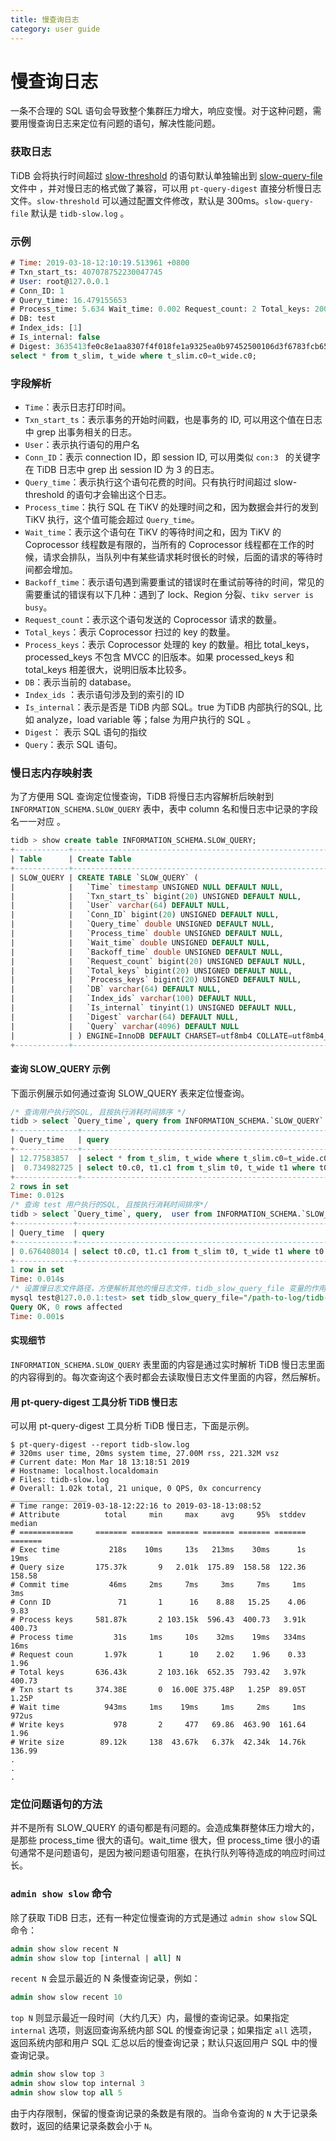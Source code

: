 ```yaml
---
title: 慢查询日志
category: user guide
---
```


# 慢查询日志

一条不合理的 SQL 语句会导致整个集群压力增大，响应变慢。对于这种问题，需要用慢查询日志来定位有问题的语句，解决性能问题。

### 获取日志

TiDB 会将执行时间超过 [slow-threshold](../op-guide/tidb-config-file.md#slow-threshold) 的语句默认单独输出到 [slow-query-file](../op-guide/tidb-config-file.md#slow-query-file) 文件中 ，并对慢日志的格式做了兼容，可以用 `pt-query-digest` 直接分析慢日志 文件。`slow-threshold` 可以通过配置文件修改，默认是 300ms。`slow-query-file` 默认是 `tidb-slow.log` 。

### 示例

```sql
# Time: 2019-03-18-12:10:19.513961 +0800
# Txn_start_ts: 407078752230047745
# User: root@127.0.0.1
# Conn_ID: 1
# Query_time: 16.479155653
# Process_time: 5.634 Wait_time: 0.002 Request_count: 2 Total_keys: 20002 Process_keys: 20000
# DB: test
# Index_ids: [1]
# Is_internal: false
# Digest: 3635413fe0c8e1aa8307f4f018fe1a9325ea0b97452500106d3f6783fcb65e33
select * from t_slim, t_wide where t_slim.c0=t_wide.c0;
```

### 字段解析

* `Time`：表示日志打印时间。
* `Txn_start_ts`：表示事务的开始时间戳，也是事务的 ID, 可以用这个值在日志中 grep 出事务相关的日志。
* `User`：表示执行语句的用户名
* `Conn_ID`：表示 connection ID，即 session ID, 可以用类似 `con:3 ` 的关键字在  TiDB 日志中 grep 出 session ID 为 3 的日志。
* `Query_time`：表示执行这个语句花费的时间。只有执行时间超过 slow-threshold 的语句才会输出这个日志。
* `Process_time`：执行 SQL  在 TiKV 的处理时间之和，因为数据会并行的发到 TiKV 执行，这个值可能会超过 `Query_time`。
* `Wait_time`：表示这个语句在 TiKV 的等待时间之和，因为 TiKV 的 Coprocessor 线程数是有限的，当所有的 Coprocessor 线程都在工作的时候，请求会排队，当队列中有某些请求耗时很长的时候，后面的请求的等待时间都会增加。
* `Backoff_time`：表示语句遇到需要重试的错误时在重试前等待的时间，常见的需要重试的错误有以下几种：遇到了 lock、Region 分裂、`tikv server is busy`。
* `Request_count`：表示这个语句发送的 Coprocessor 请求的数量。
* `Total_keys`：表示 Coprocessor 扫过的 key 的数量。
* `Process_keys`：表示 Coprocessor 处理的 key 的数量。相比 total_keys，processed_keys 不包含 MVCC 的旧版本。如果 processed_keys 和 total_keys 相差很大，说明旧版本比较多。
* `DB`：表示当前的 database。
* `Index_ids` ：表示语句涉及到的索引的 ID
* `Is_internal`：表示是否是 TiDB 内部 SQL。true 为TiDB 内部执行的SQL, 比如 analyze，load variable 等；false 为用户执行的 SQL 。
* `Digest`： 表示 SQL 语句的指纹
* `Query`：表示 SQL 语句。

### 慢日志内存映射表 
为了方便用 SQL 查询定位慢查询，TiDB 将慢日志内容解析后映射到 `INFORMATION_SCHEMA.SLOW_QUERY` 表中，表中 column 名和慢日志中记录的字段名一一对应 。

```sql
tidb > show create table INFORMATION_SCHEMA.SLOW_QUERY;
+------------+-------------------------------------------------------------+
| Table      | Create Table                                                |
+------------+-------------------------------------------------------------+
| SLOW_QUERY | CREATE TABLE `SLOW_QUERY` (                                 |
|            |   `Time` timestamp UNSIGNED NULL DEFAULT NULL,              |
|            |   `Txn_start_ts` bigint(20) UNSIGNED DEFAULT NULL,          |
|            |   `User` varchar(64) DEFAULT NULL,                          |
|            |   `Conn_ID` bigint(20) UNSIGNED DEFAULT NULL,               |
|            |   `Query_time` double UNSIGNED DEFAULT NULL,                |
|            |   `Process_time` double UNSIGNED DEFAULT NULL,              |
|            |   `Wait_time` double UNSIGNED DEFAULT NULL,                 |
|            |   `Backoff_time` double UNSIGNED DEFAULT NULL,              |
|            |   `Request_count` bigint(20) UNSIGNED DEFAULT NULL,         |
|            |   `Total_keys` bigint(20) UNSIGNED DEFAULT NULL,            |
|            |   `Process_keys` bigint(20) UNSIGNED DEFAULT NULL,          |
|            |   `DB` varchar(64) DEFAULT NULL,                            |
|            |   `Index_ids` varchar(100) DEFAULT NULL,                    |
|            |   `Is_internal` tinyint(1) UNSIGNED DEFAULT NULL,           |
|            |   `Digest` varchar(64) DEFAULT NULL,                        |
|            |   `Query` varchar(4096) DEFAULT NULL                        |
|            | ) ENGINE=InnoDB DEFAULT CHARSET=utf8mb4 COLLATE=utf8mb4_bin |
+------------+-------------------------------------------------------------+
```

#### 查询 SLOW_QUERY 示例

下面示例展示如何通过查询 SLOW_QUERY 表来定位慢查询。

```sql
/* 查询用户执行的SQL, 且按执行消耗时间排序 */
tidb > select `Query_time`, query from INFORMATION_SCHEMA.`SLOW_QUERY` where `Is_internal`=false order by `Query_time` desc limit 2;
+--------------+------------------------------------------------------------------+
| Query_time   | query                                                            |
+--------------+------------------------------------------------------------------+
| 12.77583857  | select * from t_slim, t_wide where t_slim.c0=t_wide.c0;          |
|  0.734982725 | select t0.c0, t1.c1 from t_slim t0, t_wide t1 where t0.c0=t1.c0; |
+--------------+------------------------------------------------------------------+
2 rows in set
Time: 0.012s
/* 查询 test 用户执行的SQL, 且按执行消耗时间排序*/
tidb > select `Query_time`, query,  user from INFORMATION_SCHEMA.`SLOW_QUERY` where `Is_internal`=false and user like "test%" order by `Query_time` desc limit 2;
+-------------+------------------------------------------------------------------+----------------+
| Query_time  | query                                                            | user           |
+-------------+------------------------------------------------------------------+----------------+
| 0.676408014 | select t0.c0, t1.c1 from t_slim t0, t_wide t1 where t0.c0=t1.c1; | test@127.0.0.1 |
+-------------+------------------------------------------------------------------+----------------+
1 row in set
Time: 0.014s
/* 设置慢日志文件路径，方便解析其他的慢日志文件，tidb_slow_query_file 变量的作用域是 session */
mysql test@127.0.0.1:test> set tidb_slow_query_file="/path-to-log/tidb-slow.log"
Query OK, 0 rows affected
Time: 0.001s
```

#### 实现细节

`INFORMATION_SCHEMA.SLOW_QUERY` 表里面的内容是通过实时解析 TiDB 慢日志里面的内容得到的。每次查询这个表时都会去读取慢日志文件里面的内容，然后解析。

####  用 pt-query-digest 工具分析 TiDB 慢日志

可以用 pt-query-digest  工具分析 TiDB 慢日志，下面是示例。

```shell
$ pt-query-digest --report tidb-slow.log
# 320ms user time, 20ms system time, 27.00M rss, 221.32M vsz
# Current date: Mon Mar 18 13:18:51 2019
# Hostname: localhost.localdomain
# Files: tidb-slow.log
# Overall: 1.02k total, 21 unique, 0 QPS, 0x concurrency _________________
# Time range: 2019-03-18-12:22:16 to 2019-03-18-13:08:52
# Attribute          total     min     max     avg     95%  stddev  median
# ============     ======= ======= ======= ======= ======= ======= =======
# Exec time           218s    10ms     13s   213ms    30ms      1s    19ms
# Query size       175.37k       9   2.01k  175.89  158.58  122.36  158.58
# Commit time         46ms     2ms     7ms     3ms     7ms     1ms     3ms
# Conn ID               71       1      16    8.88   15.25    4.06    9.83
# Process keys     581.87k       2 103.15k  596.43  400.73   3.91k  400.73
# Process time         31s     1ms     10s    32ms    19ms   334ms    16ms
# Request coun       1.97k       1      10    2.02    1.96    0.33    1.96
# Total keys       636.43k       2 103.16k  652.35  793.42   3.97k  400.73
# Txn start ts     374.38E       0  16.00E 375.48P   1.25P  89.05T   1.25P
# Wait time          943ms     1ms    19ms     1ms     2ms     1ms   972us
# Write keys           978       2     477   69.86  463.90  161.64    1.96
# Write size        89.12k     138  43.67k   6.37k  42.34k  14.76k  136.99
.
.
.
```

### 定位问题语句的方法

并不是所有 SLOW_QUERY 的语句都是有问题的。会造成集群整体压力增大的，是那些 process_time 很大的语句。wait_time 很大，但 process_time 很小的语句通常不是问题语句，是因为被问题语句阻塞，在执行队列等待造成的响应时间过长。

### `admin show slow` 命令

除了获取 TiDB 日志，还有一种定位慢查询的方式是通过 `admin show slow` SQL 命令：

```sql
admin show slow recent N
admin show slow top [internal | all] N
```

`recent N` 会显示最近的 N 条慢查询记录，例如：

```sql
admin show slow recent 10
```

`top N` 则显示最近一段时间（大约几天）内，最慢的查询记录。如果指定 `internal` 选项，则返回查询系统内部 SQL 的慢查询记录；如果指定 `all` 选项，返回系统内部和用户 SQL 汇总以后的慢查询记录；默认只返回用户 SQL 中的慢查询记录。

```sql
admin show slow top 3
admin show slow top internal 3
admin show slow top all 5
```

由于内存限制，保留的慢查询记录的条数是有限的。当命令查询的 `N` 大于记录条数时，返回的结果记录条数会小于 `N`。
